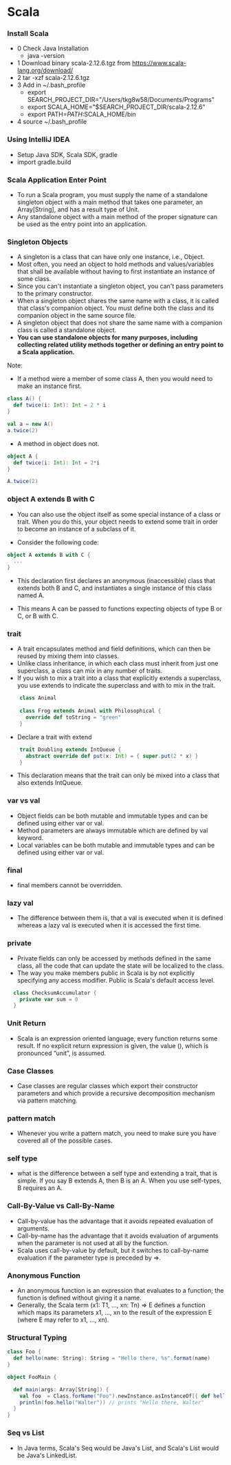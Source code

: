 # Scala

### Install Scala
  - 0 Check Java Installation
    - java -version
  - 1 Download binary scala-2.12.6.tgz from https://www.scala-lang.org/download/
  - 2 tar -xzf scala-2.12.6.tgz
  - 3 Add in ~/.bash_profile
	- export SEARCH_PROJECT_DIR="/Users/tkg8w58/Documents/Programs"
	- export SCALA_HOME="$SEARCH_PROJECT_DIR/scala-2.12.6"
	- export PATH=$PATH:$SCALA_HOME/bin
  - 4 source ~/.bash_profile
  
### Using IntelliJ IDEA
  - Setup Java SDK, Scala SDK, gradle
  - import gradle.build 
  
### Scala Application Enter Point
  - To run a Scala program, you must supply the name of a standalone singleton object with a main method that takes one parameter, an Array[String], and has a result type of Unit.
  - Any standalone object with a main method of the proper signature can be used as the entry point into an application.

### Singleton Objects
  - A singleton is a class that can have only one instance, i.e., Object.
  - Most often, you need an object to hold methods and values/variables that shall be available without having to first instantiate an instance of some class.
  - Since you can't instantiate a singleton object, you can't pass parameters to the primary constructor.
  - When a singleton object shares the same name with a class, it is called that class's companion object. You must define both the class and its companion object in the same source file.
  - A singleton object that does not share the same name with a companion class is called a standalone object.
  - **You can use standalone objects for many purposes, including collecting related utility methods together or defining an entry point to a Scala application.**
  
Note:
  - If a method were a member of some class A, then you would need to make an instance first.
```scala
class A() {
  def twice(i: Int): Int = 2 * i
}

val a = new A()
a.twice(2)
``` 
  - A method in object does not. 
  
```scala
object A {
  def twice(i: Int): Int = 2*i
}

A.twice(2)
``` 

### object A extends B with C

  - You can also use the object itself as some special instance of a class or trait. When you do this, your object needs to extend some trait in order to become an instance of a subclass of it.

  - Consider the following code:

```scala
object A extends B with C {
  ...
}
```

  - This declaration first declares an anonymous (inaccessible) class that extends both B and C, and instantiates a single instance of this class named A.

  - This means A can be passed to functions expecting objects of type B or C, or B with C.


### trait
  - A trait encapsulates method and field definitions, which can then be reused by mixing them into classes.
  - Unlike class inheritance, in which each class must inherit from just one superclass, a class can mix in any number of traits.
  - If you wish to mix a trait into a class that explicitly extends a superclass, you use extends to indicate the superclass and with to mix in the trait.

```scala
    class Animal
  
    class Frog extends Animal with Philosophical {
      override def toString = "green"
    }
```

  - Declare a trait with extend
```scala
    trait Doubling extends IntQueue {
      abstract override def put(x: Int) = { super.put(2 * x) }
    }
```
  - This declaration means that the trait can only be mixed into a class that also extends IntQueue.

### var vs val
  - Object fields can be both mutable and immutable types and can be defined using either var or val.
  - Method parameters are always immutable which are defined by val keyword.
  - Local variables can be both mutable and immutable types and can be defined using either var or val.
  
### final
  - final members cannot be overridden.
  
### lazy val
  - The difference between them is, that a val is executed when it is defined whereas a lazy val is executed when it is accessed the first time.
 
### private
  - Private fields can only be accessed by methods defined in the same class, all the code that can update the state will be localized to the class.
  - The way you make members public in Scala is by not explicitly specifying any access modifier. Public is Scala's default access level.
  
```scala
  class ChecksumAccumulator {
    private var sum = 0
  }
```

### Unit Return
  - Scala is an expression oriented language, every function returns some result. If no explicit return expression is given, the value (), which is pronounced “unit”, is assumed.
  
### Case Classes
  - Case classes are regular classes which export their constructor parameters and which provide a recursive decomposition mechanism via pattern matching.

### pattern match
  - Whenever you write a pattern match, you need to make sure you have covered all of the possible cases.
  
### self type
  - what is the difference between a self type and extending a trait, that is simple. If you say B extends A, then B is an A. When you use self-types, B requires an A.

### Call-By-Value vs Call-By-Name
  - Call-by-value has the advantage that it avoids repeated evaluation of arguments.
  - Call-by-name has the advantage that it avoids evaluation of arguments when the parameter is not used at all by the function.
  - Scala uses call-by-value by default, but it switches to call-by-name evaluation if the parameter type is preceded by =>.
  
### Anonymous Function
  - An anonymous function is an expression that evaluates to a function; the function is defined without giving it a name.
  - Generally, the Scala term (x1: T1, ..., xn: Tn) => E defines a function which maps its parameters x1, ..., xn to the result of the expression E (where E may refer to x1, ..., xn).
  
### Structural Typing

```scala
class Foo {
  def hello(name: String): String = "Hello there, %s".format(name)
}

object FooMain {

  def main(args: Array[String]) {
    val foo  = Class.forName("Foo").newInstance.asInstanceOf[{ def hello(name: String): String }]
    println(foo.hello("Walter")) // prints "Hello there, Walter"
  }
}
```

### Seq vs List
  - In Java terms, Scala's Seq would be Java's List, and Scala's List would be Java's LinkedList.